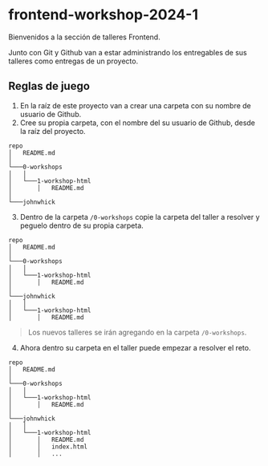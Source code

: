 # frontend-workshop-2024-1

Bienvenidos a la sección de talleres Frontend.

Junto con Git y Github van a estar administrando los entregables de sus talleres como entregas de un proyecto.

## Reglas de juego

1. En la raíz de este proyecto van a crear una carpeta con su nombre de usuario de Github.
2. Cree su propia carpeta, con el nombre del su usuario de Github, desde la raíz del proyecto.
```
repo
│   README.md
│
└───0-workshops
│   │
│   └───1-workshop-html
│       │   README.md
│   
└───johnwhick
```
3. Dentro de la carpeta `/0-workshops` copie la carpeta del taller a resolver y peguelo dentro de su propia carpeta.
```
repo
│   README.md
│
└───0-workshops
│   │
│   └───1-workshop-html
│       │   README.md
│   
└───johnwhick
│   │
│   └───1-workshop-html
│       │   README.md
```
> Los nuevos talleres se irán agregando en la carpeta `/0-workshops`.
4. Ahora dentro su carpeta en el taller puede empezar a resolver el reto.
```
repo
│   README.md
│
└───0-workshops
│   │
│   └───1-workshop-html
│       │   README.md
│   
└───johnwhick
│   │
│   └───1-workshop-html
│       │   README.md
│       │   index.html
│       │   ...
```

